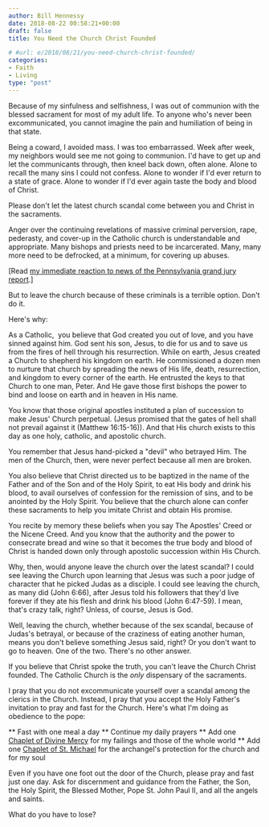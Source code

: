 ```yaml
---
author: Bill Hennessy
date: 2018-08-22 00:58:21+00:00
draft: false
title: You Need the Church Christ Founded

# #url: e/2018/08/21/you-need-church-christ-founded/
categories:
- Faith
- Living
type: "post"
---
```


Because of my sinfulness and selfishness, I was out of communion with the blessed sacrament for most of my adult life. To anyone who's never been excommunicated, you cannot imagine the pain and humiliation of being in that state.

Being a coward, I avoided mass. I was too embarrassed. Week after week, my neighbors would see me not going to communion. I'd have to get up and let the communicants through, then kneel back down, often alone. Alone to recall the many sins I could not confess. Alone to wonder if I'd ever return to a state of grace. Alone to wonder if I'd ever again taste the body and blood of Christ.

Please don't let the latest church scandal come between you and Christ in the sacraments.

Anger over the continuing revelations of massive criminal perversion, rape, pederasty, and cover-up in the Catholic church is understandable and appropriate. Many bishops and priests need to be incarcerated. Many, many more need to be defrocked, at a minimum, for covering up abuses.

[Read [my immediate reaction to news of the Pennsylvania grand jury report](https://www.hennessysview.com/2018/08/16/remember-lord-how-your-servants-are-taunted/).]

But to leave the church because of these criminals is a terrible option. Don't do it.

Here's why:

As a Catholic,  you believe that God created you out of love, and you have sinned against him. God sent his son, Jesus, to die for us and to save us from the fires of hell through his resurrection. While on earth, Jesus created a Church to shepherd his kingdom on earth. He commissioned a dozen men to nurture that church by spreading the news of His life, death, resurrection, and kingdom to every corner of the earth. He entrusted the keys to that Church to one man, Peter. And He gave those first bishops the power to bind and loose on earth and in heaven in His name.

You know that those original apostles instituted a plan of succession to make Jesus' Church perpetual. (Jesus promised that the gates of hell shall not prevail against it (Matthew 16:15-16)). And that His church exists to this day as one holy, catholic, and apostolic church.

You remember that Jesus hand-picked a "devil" who betrayed Him. The men of the Church, then, were never perfect because all men are broken.

You also believe that Christ directed us to be baptized in the name of the Father and of the Son and of the Holy Spirit, to eat His body and drink his blood, to avail ourselves of confession for the remission of sins, and to be anointed by the Holy Spirit. You believe that the church alone can confer these sacraments to help you imitate Christ and obtain His promise.

You recite by memory these beliefs when you say The Apostles' Creed or the Nicene Creed. And you know that the authority and the power to consecrate bread and wine so that it becomes the true body and blood of Christ is handed down only through apostolic succession within His Church.

Why, then, would anyone leave the church over the latest scandal? I could see leaving the Church upon learning that Jesus was such a poor judge of character that he picked Judas as a disciple. I could see leaving the church, as many did (John 6:66), after Jesus told his followers that they'd live forever if they ate his flesh and drink his blood (John 6:47-59). I mean, that's crazy talk, right? Unless, of course, Jesus is God.

Well, leaving the church, whether because of the sex scandal, because of Judas's betrayal, or because of the craziness of eating another human, means you don't believe something Jesus said, right? Or you don't want to go to heaven. One of the two. There's no other answer.

If you believe that Christ spoke the truth, you can't leave the Church Christ founded. The Catholic Church is the _only_ dispensary of the sacraments.

I pray that you do not excommunicate yourself over a scandal among the clerics in the Church. Instead, I pray that you accept the Holy Father's invitation to pray and fast for the Church. Here's what I'm doing as obedience to the pope:




** Fast with one meal a day
** Continue my daily prayers
** Add one [Chaplet of Divine Mercy](https://praydivinemercy.com/divinemercy.html) for my failings and those of the whole world
** Add one [Chaplet of St. Michael](https://www.ewtn.com/devotionals/prayers/chaplet-of-st-michael.htm) for the archangel's protection for the church and for my soul


Even if you have one foot out the door of the Church, please pray and fast just one day. Ask for discernment and guidance from the Father, the Son, the Holy Spirit, the Blessed Mother, Pope St. John Paul II, and all the angels and saints.

What do you have to lose?


